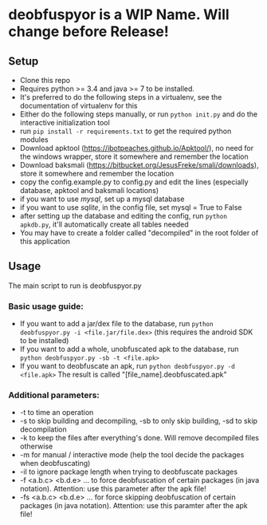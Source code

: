 # deobfuspyor is a WIP Name. Will change before Release!

## Setup

* Clone this repo
* Requires python >= 3.4 and java >= 7 to be installed.
* It's preferred to do the following steps in a virtualenv, see the documentation of virtualenv for this
* Either do the following steps manually, or run `python init.py` and do the interactive initialization tool
* run `pip install -r requirements.txt` to get the required python modules
* Download apktool (https://ibotpeaches.github.io/Apktool/), no need for the windows wrapper, store it somewhere and remember the location
* Download baksmali (https://bitbucket.org/JesusFreke/smali/downloads), store it somewhere and remember the location
* copy the config.example.py to config.py and edit the lines (especially database, apktool and baksmali locations)
* if you want to use _mysql_, set up a mysql database
* if you want to use _sqlite_, in the config file, set mysql = True to False
* after setting up the database and editing the config, run `python apkdb.py`, it'll automatically create all tables needed
* You may have to create a folder called "decompiled" in the root folder of this application

## Usage

The main script to run is deobfuspyor.py
### Basic usage guide:

* If you want to add a jar/dex file to the database, run `python deobfuspyor.py -i <file.jar/file.dex>` (this requires the android SDK to be installed)
* If you want to add a whole, unobfuscated apk to the database, run `python deobfuspyor.py -sb -t <file.apk>`
* If you want to deobfuscate an apk, run `python deobfuspyor.py -d <file.apk>` The result is called "[file_name].deobfuscated.apk"

### Additional parameters:

* -t to time an operation
* -s to skip building and decompiling, -sb to only skip building, -sd to skip decompilation
* -k to keep the files after everything's done. Will remove decompiled files otherwise
* -m for manual / interactive mode (help the tool decide the packages when deobfuscating)
* -il to ignore package length when trying to deobfuscate packages
* -f <a.b.c> <b.d.e> ... to force deobfuscation of certain packages (in java notation). Attention: use this parameter after the apk file!
* -fs <a.b.c> <b.d.e> ... for force skipping deobfuscation of certain packages (in java notation). Attention: use this paramter after the apk file!